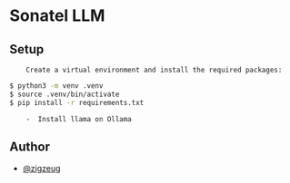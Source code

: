 
# Sonatel LLM

## Setup

        Create a virtual environment and install the required packages:



```bash
$ python3 -m venv .venv
$ source .venv/bin/activate
$ pip install -r requirements.txt
```
        -  Install llama on Ollama
## Author

- [@zigzeug](https://www.github.com/zigzeug)

